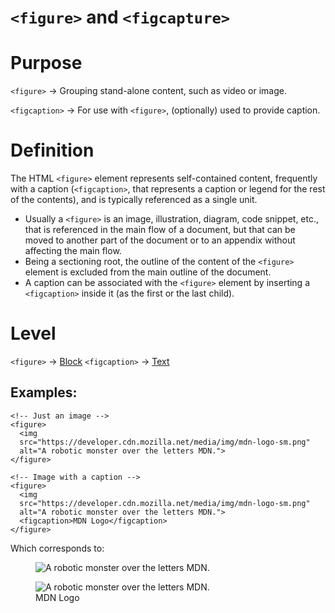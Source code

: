 # ```<figure>``` and ```<figcapture>```

# Purpose
```<figure>``` -> Grouping stand-alone content, such as video or image.

```<figcaption>``` -> For use with ```<figure>```, (optionally) used to provide caption.

# Definition

The HTML ```<figure>``` element represents self-contained content, frequently with a caption (```<figcaption>```, that represents a caption or legend for the rest of the contents), and is typically referenced as a single unit.

* Usually a ```<figure>``` is an image, illustration, diagram, code snippet, etc., that is referenced in the main flow of a document, but that can be moved to another part of the document or to an appendix without affecting the main flow.
* Being a sectioning root, the outline of the content of the ```<figure>``` element is excluded from the main outline of the document.
* A caption can be associated with the ```<figure>``` element by inserting a ```<figcaption>``` inside it (as the first or the last child).

# Level
```<figure>``` -> [Block](../level/block.md)
```<figcaption>``` -> [Text](../level/text.md)

## Examples:
```
<!-- Just an image -->
<figure>
  <img
  src="https://developer.cdn.mozilla.net/media/img/mdn-logo-sm.png"
  alt="A robotic monster over the letters MDN.">
</figure>

<!-- Image with a caption -->
<figure>
  <img
  src="https://developer.cdn.mozilla.net/media/img/mdn-logo-sm.png"
  alt="A robotic monster over the letters MDN.">	
  <figcaption>MDN Logo</figcaption>
</figure>
```

Which corresponds to:

<!-- Just an image -->
<figure>
  <img
  src="https://developer.cdn.mozilla.net/media/img/mdn-logo-sm.png"
  alt="A robotic monster over the letters MDN.">
</figure>

<!-- Image with a caption -->
<figure>
  <img
  src="https://developer.cdn.mozilla.net/media/img/mdn-logo-sm.png"
  alt="A robotic monster over the letters MDN.">	
  <figcaption>MDN Logo</figcaption>
</figure>